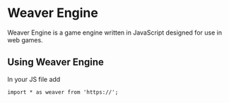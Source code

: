 # Weaver Engine

Weaver Engine is a game engine written in JavaScript designed for use in web games.

## Using Weaver Engine

In your JS file add

```html
import * as weaver from 'https://';
```

